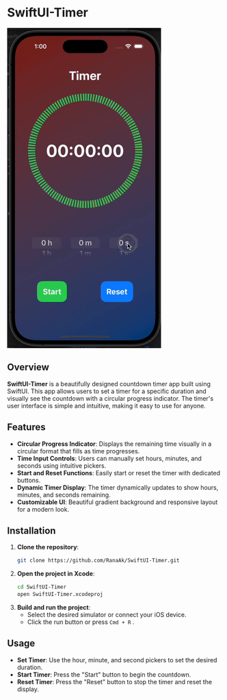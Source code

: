 # SwiftUI-Timer

![SwiftUI-Timer Demo](SwiftUI_Timer.gif)

## Overview

**SwiftUI-Timer** is a beautifully designed countdown timer app built using SwiftUI. This app allows users to set a timer for a specific duration and visually see the countdown with a circular progress indicator. The timer's user interface is simple and intuitive, making it easy to use for anyone.

## Features

- **Circular Progress Indicator**: Displays the remaining time visually in a circular format that fills as time progresses.
- **Time Input Controls**: Users can manually set hours, minutes, and seconds using intuitive pickers.
- **Start and Reset Functions**: Easily start or reset the timer with dedicated buttons.
- **Dynamic Timer Display**: The timer dynamically updates to show hours, minutes, and seconds remaining.
- **Customizable UI**: Beautiful gradient background and responsive layout for a modern look.



## Installation

1. **Clone the repository**:
    ```sh
    git clone https://github.com/RanaAk/SwiftUI-Timer.git
    ```
2. **Open the project in Xcode**:
    ```sh
    cd SwiftUI-Timer
    open SwiftUI-Timer.xcodeproj
    ```
3. **Build and run the project**:
    - Select the desired simulator or connect your iOS device.
    - Click the run button or press `Cmd + R` .

## Usage

- **Set Timer**: Use the hour, minute, and second pickers to set the desired duration.
- **Start Timer**: Press the "Start" button to begin the countdown.
- **Reset Timer**: Press the "Reset" button to stop the timer and reset the display.
